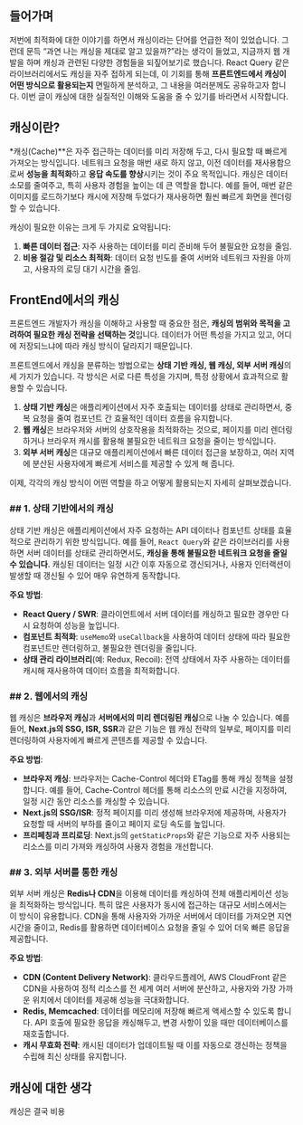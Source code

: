 ## 들어가며
저번에 최적화에 대한 이야기를 하면서 캐싱이라는 단어를 언급한 적이 있었습니다. 그런데 문득 “과연 나는 캐싱을 제대로 알고 있을까?”라는 생각이 들었고, 지금까지 웹 개발을 하며 캐싱과 관련된 다양한 경험들을 되짚어보기로 했습니다. React Query 같은 라이브러리에서도 캐싱을 자주 접하게 되는데, 이 기회를 통해 **프론트엔드에서 캐싱이 어떤 방식으로 활용되는지** 면밀하게 분석하고, 그 내용을 여러분께도 공유하고자 합니다. 이번 글이 캐싱에 대한 실질적인 이해와 도움을 줄 수 있기를 바라면서 시작합니다.

## 캐싱이란?

*캐싱(Cache)**은 자주 접근하는 데이터를 미리 저장해 두고, 다시 필요할 때 빠르게 가져오는 방식입니다. 네트워크 요청을 매번 새로 하지 않고, 이전 데이터를 재사용함으로써 **성능을 최적화**하고 **응답 속도를 향상**시키는 것이 주요 목적입니다. 캐싱은 데이터 소모를 줄여주고, 특히 사용자 경험을 높이는 데 큰 역할을 합니다. 예를 들어, 매번 같은 이미지를 로드하기보다 캐시에 저장해 두었다가 재사용하면 훨씬 빠르게 화면을 렌더링할 수 있습니다.

캐싱이 필요한 이유는 크게 두 가지로 요약됩니다:

1. **빠른 데이터 접근**: 자주 사용하는 데이터를 미리 준비해 두어 불필요한 요청을 줄임.
2. **비용 절감 및 리소스 최적화**: 데이터 요청 빈도를 줄여 서버와 네트워크 자원을 아끼고, 사용자의 로딩 대기 시간을 줄임.

## FrontEnd에서의 캐싱

프론트엔드 개발자가 캐싱을 이해하고 사용할 때 중요한 점은, **캐싱의 범위와 목적을 고려하여 필요한 캐싱 전략을 선택하는 것**입니다. 데이터가 어떤 특성을 가지고 있고, 어디에 저장되느냐에 따라 캐싱 방식이 달라지기 때문입니다.

프론트엔드에서 캐싱을 분류하는 방법으로는 **상태 기반 캐싱, 웹 캐싱, 외부 서버 캐싱**의 세 가지가 있습니다. 각 방식은 서로 다른 특성을 가지며, 특정 상황에서 효과적으로 활용할 수 있습니다.

1. **상태 기반 캐싱**은 애플리케이션에서 자주 호출되는 데이터를 상태로 관리하면서, 중복 요청을 줄여 컴포넌트 간 효율적인 데이터 흐름을 유지합니다.
2. **웹 캐싱**은 브라우저와 서버의 상호작용을 최적화하는 것으로, 페이지를 미리 렌더링하거나 브라우저 캐시를 활용해 불필요한 네트워크 요청을 줄이는 방식입니다.
3. **외부 서버 캐싱**은 대규모 애플리케이션에서 빠른 데이터 접근을 보장하고, 여러 지역에 분산된 사용자에게 빠르게 서비스를 제공할 수 있게 해 줍니다.

이제, 각각의 캐싱 방식이 어떤 역할을 하고 어떻게 활용되는지 자세히 살펴보겠습니다.

### ## 1. 상태 기반에서의 캐싱

상태 기반 캐싱은 애플리케이션에서 자주 요청하는 API 데이터나 컴포넌트 상태를 효율적으로 관리하기 위한 방식입니다. 예를 들어, `React Query`와 같은 라이브러리를 사용하면 서버 데이터를 상태로 관리하면서도, **캐싱을 통해 불필요한 네트워크 요청을 줄일 수 있습니다**. 캐싱된 데이터는 일정 시간 이후 자동으로 갱신되거나, 사용자 인터랙션이 발생할 때 갱신될 수 있어 매우 유연하게 동작합니다.

**주요 방법**:

- **React Query / SWR**: 클라이언트에서 서버 데이터를 캐싱하고 필요한 경우만 다시 요청하여 성능을 높입니다.
- **컴포넌트 최적화**: `useMemo`와 `useCallback`을 사용하여 데이터 상태에 따라 필요한 컴포넌트만 렌더링하고, 불필요한 렌더링을 줄입니다.
- **상태 관리 라이브러리**(예: Redux, Recoil): 전역 상태에서 자주 사용하는 데이터를 캐시해 재사용하여 데이터 흐름을 최적화합니다.

### ## 2. 웹에서의 캐싱

웹 캐싱은 **브라우저 캐싱**과 **서버에서의 미리 렌더링된 캐싱**으로 나눌 수 있습니다. 예를 들어, **Next.js의 SSG, ISR, SSR**과 같은 기능은 웹 캐싱 전략의 일부로, 페이지를 미리 렌더링하여 사용자에게 빠르게 콘텐츠를 제공할 수 있습니다.

**주요 방법**:

- **브라우저 캐싱**: 브라우저는 Cache-Control 헤더와 ETag를 통해 캐싱 정책을 설정합니다. 예를 들어, Cache-Control 헤더를 통해 리소스의 만료 시간을 지정하여, 일정 시간 동안 리소스를 캐싱할 수 있습니다.
- **Next.js의 SSG/ISR**: 정적 페이지를 미리 생성해 브라우저에 제공하며, 사용자가 요청할 때 서버의 부하를 줄이고 페이지 로딩 속도를 높입니다.
- **프리페칭과 프리로딩**: Next.js의 `getStaticProps`와 같은 기능으로 자주 사용되는 리소스를 미리 가져와 캐싱하여 사용자 경험을 개선합니다.


### ## 3. 외부 서버를 통한 캐싱

외부 서버 캐싱은 **Redis나 CDN**을 이용해 데이터를 캐싱하여 전체 애플리케이션 성능을 최적화하는 방식입니다. 특히 많은 사용자가 동시에 접근하는 대규모 서비스에서는 이 방식이 유용합니다. CDN을 통해 사용자와 가까운 서버에서 데이터를 가져오면 지연 시간을 줄이고, Redis를 활용하면 데이터베이스 요청을 줄일 수 있어 더욱 빠른 응답을 제공합니다.

**주요 방법**:

- **CDN (Content Delivery Network)**: 클라우드플레어, AWS CloudFront 같은 CDN을 사용하여 정적 리소스를 전 세계 여러 서버에 분산하고, 사용자와 가장 가까운 위치에서 데이터를 제공해 성능을 극대화합니다.
- **Redis, Memcached**: 데이터를 메모리에 저장해 빠르게 액세스할 수 있도록 합니다. API 호출에 필요한 응답을 캐싱해두고, 변경 사항이 있을 때만 데이터베이스를 재호출합니다.
- **캐시 무효화 전략**: 캐시된 데이터가 업데이트될 때 이를 자동으로 갱신하는 정책을 수립해 최신 상태를 유지합니다.


## 캐싱에 대한 생각
캐싱은 결국 비용